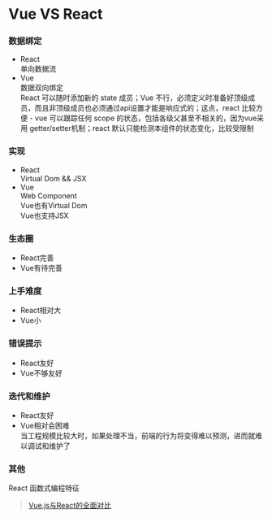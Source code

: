 # Vue VS React

### 数据绑定
* React   
单向数据流   
* Vue    
数据双向绑定   
React 可以随时添加新的 state 成员；Vue 不行，必须定义时准备好顶级成员，而且非顶级成员也必须通过api设置才能是响应式的；这点，react 比较方便 - vue 可以跟踪任何 scope 的状态，包括各级父甚至不相关的，因为vue采用 getter/setter机制；react 默认只能检测本组件的状态变化，比较受限制

### 实现
* React   
Virtual Dom && JSX
* Vue   
Web Component   
Vue也有Virtual Dom  
Vue也支持JSX

### 生态圈
* React完善
* Vue有待完善


### 上手难度
* React相对大
* Vue小

### 错误提示
* React友好
* Vue不够友好


### 迭代和维护
* React友好
* Vue相对会困难   
当工程规模比较大时，如果处理不当，前端的行为将变得难以预测，进而就难以调试和维护了


### 其他
React 函数式编程特征



>[Vue.js与React的全面对比](http://blog.csdn.net/CystalVon/article/details/78428036)
